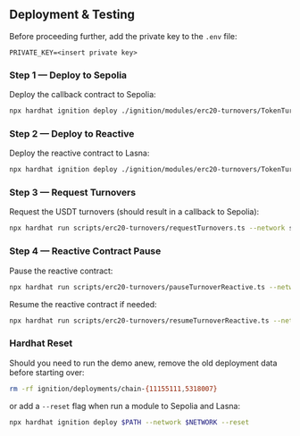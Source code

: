 ## Deployment & Testing

Before proceeding further, add the private key to the `.env` file:

```env
PRIVATE_KEY=<insert private key>
```

### Step 1 — Deploy to Sepolia

Deploy the callback contract to Sepolia:

```bash
npx hardhat ignition deploy ./ignition/modules/erc20-turnovers/TokenTurnoverL1Module.ts --network sepolia
```

### Step 2 — Deploy to Reactive

Deploy the reactive contract to Lasna:

```bash
npx hardhat ignition deploy ./ignition/modules/erc20-turnovers/TokenTurnoverReactiveModule.ts --network lasna
```

### Step 3 — Request Turnovers

Request the USDT turnovers (should result in a callback to Sepolia):

```bash
npx hardhat run scripts/erc20-turnovers/requestTurnovers.ts --network sepolia
```

### Step 4 — Reactive Contract Pause

Pause the reactive contract:

```bash
npx hardhat run scripts/erc20-turnovers/pauseTurnoverReactive.ts --network lasna
```

Resume the reactive contract if needed:

```bash
npx hardhat run scripts/erc20-turnovers/resumeTurnoverReactive.ts --network lasna
```

### Hardhat Reset

Should you need to run the demo anew, remove the old deployment data before starting over:

```bash
rm -rf ignition/deployments/chain-{11155111,5318007}
```

or add a `--reset` flag when run a module to Sepolia and Lasna:

```bash
npx hardhat ignition deploy $PATH --network $NETWORK --reset
```
